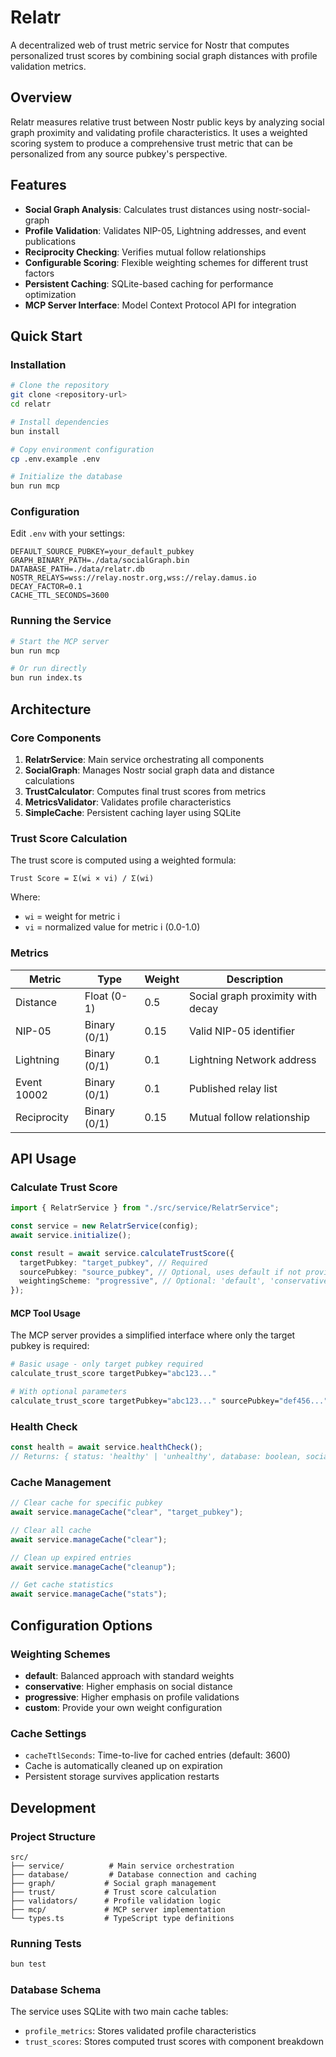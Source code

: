 # Relatr

A decentralized web of trust metric service for Nostr that computes personalized trust scores by combining social graph distances with profile validation metrics.

## Overview

Relatr measures relative trust between Nostr public keys by analyzing social graph proximity and validating profile characteristics. It uses a weighted scoring system to produce a comprehensive trust metric that can be personalized from any source pubkey's perspective.

## Features

- **Social Graph Analysis**: Calculates trust distances using nostr-social-graph
- **Profile Validation**: Validates NIP-05, Lightning addresses, and event publications
- **Reciprocity Checking**: Verifies mutual follow relationships
- **Configurable Scoring**: Flexible weighting schemes for different trust factors
- **Persistent Caching**: SQLite-based caching for performance optimization
- **MCP Server Interface**: Model Context Protocol API for integration

## Quick Start

### Installation

```bash
# Clone the repository
git clone <repository-url>
cd relatr

# Install dependencies
bun install

# Copy environment configuration
cp .env.example .env

# Initialize the database
bun run mcp
```

### Configuration

Edit `.env` with your settings:

```env
DEFAULT_SOURCE_PUBKEY=your_default_pubkey
GRAPH_BINARY_PATH=./data/socialGraph.bin
DATABASE_PATH=./data/relatr.db
NOSTR_RELAYS=wss://relay.nostr.org,wss://relay.damus.io
DECAY_FACTOR=0.1
CACHE_TTL_SECONDS=3600
```

### Running the Service

```bash
# Start the MCP server
bun run mcp

# Or run directly
bun run index.ts
```

## Architecture

### Core Components

1. **RelatrService**: Main service orchestrating all components
2. **SocialGraph**: Manages Nostr social graph data and distance calculations
3. **TrustCalculator**: Computes final trust scores from metrics
4. **MetricsValidator**: Validates profile characteristics
5. **SimpleCache**: Persistent caching layer using SQLite

### Trust Score Calculation

The trust score is computed using a weighted formula:

```
Trust Score = Σ(wi × vi) / Σ(wi)
```

Where:

- `wi` = weight for metric i
- `vi` = normalized value for metric i (0.0-1.0)

### Metrics

| Metric      | Type         | Weight | Description                       |
| ----------- | ------------ | ------ | --------------------------------- |
| Distance    | Float (0-1)  | 0.5    | Social graph proximity with decay |
| NIP-05      | Binary (0/1) | 0.15   | Valid NIP-05 identifier           |
| Lightning   | Binary (0/1) | 0.1    | Lightning Network address         |
| Event 10002 | Binary (0/1) | 0.1    | Published relay list              |
| Reciprocity | Binary (0/1) | 0.15   | Mutual follow relationship        |

## API Usage

### Calculate Trust Score

```typescript
import { RelatrService } from "./src/service/RelatrService";

const service = new RelatrService(config);
await service.initialize();

const result = await service.calculateTrustScore({
  targetPubkey: "target_pubkey", // Required
  sourcePubkey: "source_pubkey", // Optional, uses default if not provided
  weightingScheme: "progressive", // Optional: 'default', 'conservative', 'progressive', 'balanced'
});
```

#### MCP Tool Usage

The MCP server provides a simplified interface where only the target pubkey is required:

```bash
# Basic usage - only target pubkey required
calculate_trust_score targetPubkey="abc123..."

# With optional parameters
calculate_trust_score targetPubkey="abc123..." sourcePubkey="def456..." weightingScheme="progressive"
```

### Health Check

```typescript
const health = await service.healthCheck();
// Returns: { status: 'healthy' | 'unhealthy', database: boolean, socialGraph: boolean }
```

### Cache Management

```typescript
// Clear cache for specific pubkey
await service.manageCache("clear", "target_pubkey");

// Clear all cache
await service.manageCache("clear");

// Clean up expired entries
await service.manageCache("cleanup");

// Get cache statistics
await service.manageCache("stats");
```

## Configuration Options

### Weighting Schemes

- **default**: Balanced approach with standard weights
- **conservative**: Higher emphasis on social distance
- **progressive**: Higher emphasis on profile validations
- **custom**: Provide your own weight configuration

### Cache Settings

- `cacheTtlSeconds`: Time-to-live for cached entries (default: 3600)
- Cache is automatically cleaned up on expiration
- Persistent storage survives application restarts

## Development

### Project Structure

```
src/
├── service/          # Main service orchestration
├── database/         # Database connection and caching
├── graph/           # Social graph management
├── trust/           # Trust score calculation
├── validators/      # Profile validation logic
├── mcp/             # MCP server implementation
└── types.ts         # TypeScript type definitions
```

### Running Tests

```bash
bun test
```

### Database Schema

The service uses SQLite with two main cache tables:

- `profile_metrics`: Stores validated profile characteristics
- `trust_scores`: Stores computed trust scores with component breakdown
